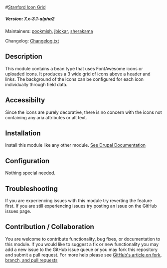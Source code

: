 #[Stanford Icon Grid](https://github.com/SU-SWS/stanford_bean_types)
##### Version: 7.x-3.1-alpha2

Maintainers: [pookmish](https://github.com/pookmish), [jbickar](https://github.com/jbickar), [sherakama](https://github.com/sherakama)  

Changelog: [Changelog.txt](CHANGELOG.txt)

Description
---

This module contains a bean type that uses FontAwesome icons or uploaded icons. It produces a 3 wide grid of icons
above a header and links. The background of the icons can be configured for each icon individually through field data.

Accessibilty
---

Since the icons are purely decorative, there is no concern with the icons not containing any aria attributes or alt
text.

Installation
---

Install this module like any other module. [See Drupal Documentation](https://drupal.org/documentation/install/modules-themes/modules-7)

Configuration
---

Nothing special needed.


Troubleshooting
---

If you are experiencing issues with this module try reverting the feature first. If you are still experiencing issues try posting an issue on the GitHub issues page.


Contribution / Collaboration
---

You are welcome to contribute functionality, bug fixes, or documentation to this module. If you would like to suggest a fix or new functionality you may add a new issue to the GitHub issue queue or you may fork this repository and submit a pull request. For more help please see [GitHub's article on fork, branch, and pull requests](https://help.github.com/articles/using-pull-requests)
